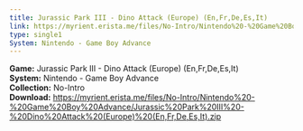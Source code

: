 ```yaml
---
title: Jurassic Park III - Dino Attack (Europe) (En,Fr,De,Es,It)
link: https://myrient.erista.me/files/No-Intro/Nintendo%20-%20Game%20Boy%20Advance/Jurassic%20Park%20III%20-%20Dino%20Attack%20(Europe)%20(En,Fr,De,Es,It).zip
type: single1
System: Nintendo - Game Boy Advance
---
```

<b>Game:</b> Jurassic Park III - Dino Attack (Europe) (En,Fr,De,Es,It)<br>
<b>System:</b> Nintendo - Game Boy Advance<br>
<b>Collection:</b> No-Intro<br>
<b>Download:</b> https://myrient.erista.me/files/No-Intro/Nintendo%20-%20Game%20Boy%20Advance/Jurassic%20Park%20III%20-%20Dino%20Attack%20(Europe)%20(En,Fr,De,Es,It).zip